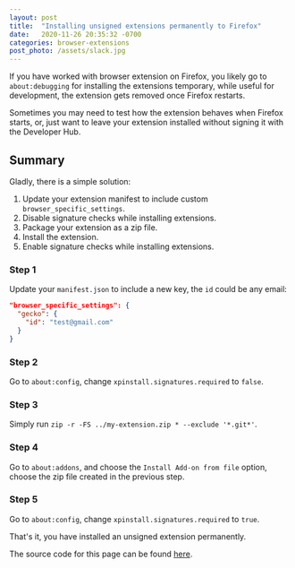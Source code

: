 ```yaml
---
layout: post
title:  "Installing unsigned extensions permanently to Firefox"
date:   2020-11-26 20:35:32 -0700
categories: browser-extensions
post_photo: /assets/slack.jpg
---
```


If you have worked with browser extension on Firefox, you likely go to `about:debugging` for installing the extensions temporary, while useful for development, the extension gets removed once Firefox restarts.

Sometimes you may need to test how the extension behaves when Firefox starts, or, just want to leave your extension installed without signing it with the Developer Hub.


## Summary

Gladly, there is a simple solution:
1. Update your extension manifest to include custom `browser_specific_settings`.
2. Disable signature checks while installing extensions.
3. Package your extension as a zip file.
4. Install the extension.
5. Enable signature checks while installing extensions.


### Step 1
Update your `manifest.json` to include a new key, the `id` could be any email:

```json
"browser_specific_settings": {
  "gecko": {
    "id": "test@gmail.com"
  }
}
```

### Step 2
Go to `about:config`, change `xpinstall.signatures.required` to `false`.

### Step 3
Simply run `zip -r -FS ../my-extension.zip * --exclude '*.git*'`.

### Step 4
Go to `about:addons`, and choose the `Install Add-on from file` option, choose the zip file created in the previous step.

### Step 5
Go to `about:config`, change `xpinstall.signatures.required` to `true`.

That's it, you have installed an unsigned extension permanently.

The source code for this page can be found [here](https://github.com/wiringbits/wiringbits.github.io/blob/master/_posts/2020-11-26-installing-unsigned-extensions-permanently-to-firefox.md).
